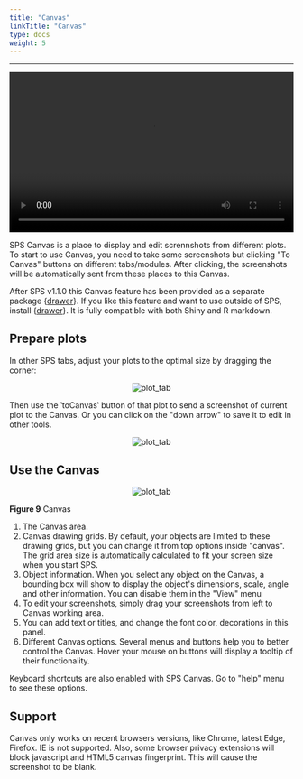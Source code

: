 ```yaml
---
title: "Canvas"
linkTitle: "Canvas"
type: docs
weight: 5
---
```


***** 

<video src="https://github.com/systemPipeR/sp_tutorials/blob/main/videos/sps1.8/canvas.webm?raw=true" style="width: 100%; aspect-ratio: 16 / 9"  controls></video>

SPS Canvas is a place to display and edit scrennshots from different plots. To start 
to use Canvas, you need to take some screenshots but clicking "To Canvas" buttons 
on different tabs/modules. After clicking, the screenshots will be automatically sent 
from these places to this Canvas. 

After SPS v1.1.0 this Canvas feature has been provided as a separate package 
{[drawer](../dev/drawer)}. If you like this feature and want to use outside 
of SPS, install {[drawer](../dev/drawer)}. It is fully compatible with both 
Shiny and R markdown. 


## Prepare plots
In other SPS tabs, adjust your plots to the optimal size by dragging the corner: 

<center>

![plot_tab](../img/plot_drag.png)

</center>

Then use the ‵toCanvas‵ button of that plot to send a screenshot of current plot 
to the Canvas. Or you can click on the "down arrow" <i class="fa fa-sort-down"></i>
to save it to edit in other tools.

<center>

![plot_tab](../img/tocanvas.png)

</center>

## Use the Canvas

<center>

![plot_tab](../img/sps_canvas.jpg)

</center>

**Figure 9** Canvas


1. The Canvas area.
2. Canvas drawing grids. By default, your objects are limited to these drawing grids, but you can change it from top options inside "canvas".
The grid area size is automatically calculated to fit your screen size when you start SPS. 
3. Object information. When you select any object on the Canvas, a bounding box will show to display the object's dimensions, scale, angle and other information.
You can disable them in the "View" menu
4. To edit your screenshots, simply drag your screenshots from left to Canvas working area. 
5. You can add text or titles, and change the font color, decorations in this panel. 
6. Different Canvas options. Several menus and buttons help you to better control the Canvas.
Hover your mouse on buttons will display a tooltip of their functionality. 

Keyboard shortcuts are also enabled with SPS Canvas. Go to "help" menu to see these 
options. 


## Support

Canvas only works on recent browsers versions, like Chrome, latest Edge, Firefox. 
IE is not supported. Also, some browser privacy extensions will block javascript 
and HTML5 canvas fingerprint. This will cause the screenshot to be blank. 

